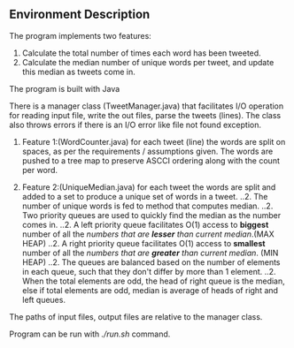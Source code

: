 ## Environment Description

The program implements two features:

1. Calculate the total number of times each word has been tweeted. 
2. Calculate the median number of unique words per tweet, and update this median as tweets come in.



The program is built with Java

There is a manager class (TweetManager.java)  that facilitates I/O operation for reading input file, write the out files, parse the tweets (lines).
The class also throws errors if there is an I/O error like file not found exception.

1. Feature 1:(WordCounter.java)  for each tweet (line) the words are split on spaces, as per the requirements / assumptions given. The words are pushed to a tree map to preserve ASCCI ordering along with the count per word. 

2. Feature 2:(UniqueMedian.java)  for each tweet the words are split and added to a set to produce a unique set of words in a tweet. 
..2. The number of unique words is fed to method that computes median.
..2. Two priority queues are used to quickly find the median as the number comes in. 
..2. A left priority queue facilitates O(1) access to **biggest** number of all the *numbers that are **lesser** than current median*.(MAX HEAP)
..2. A right priority queue facilitates O(1) access to **smallest** number of all the *numbers that are **greater** than current median*. (MIN HEAP)
..2. The queues are balanced based on the number of elements in each queue, such that they don't differ by more than 1 element.
..2. When the total elements are odd, the head of right queue is the median, else if total elements are odd, median is average of heads of right and left queues.

The paths of input files, output files are relative to the manager class.

Program can be run with *./run.sh* command.
                
